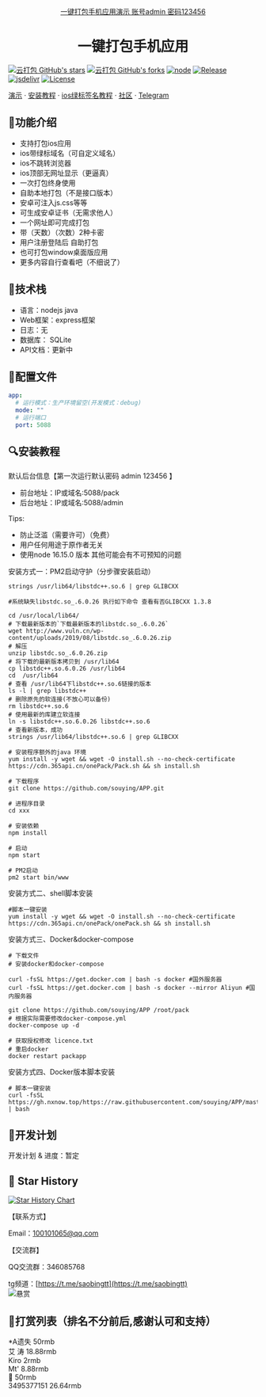 <!--suppress HtmlDeprecatedAttribute -->
<p align="center">
  <a href="http://106.126.11.114:5088">
    一键打包手机应用演示 账号admin 密码123456 
  </a>
</p>

<h1 align="center">一键打包手机应用</h1>

[![云打包 GitHub's stars](https://img.shields.io/github/stars/souying/APP?style=social)](https://github.com/souying/APP/stargazers)
[![云打包 GitHub's forks](https://img.shields.io/github/forks/souying/APP?style=social)](https://github.com/souying/APP/network/members)
[![node](https://img.shields.io/badge/node-16.15.0%20--%2016.15.0-blue.svg)](http://node.net)
[![Release](https://img.shields.io/github/v/release/souying/APP)](https://github.com/souying/APP/releases)
[![jsdelivr](https://data.jsdelivr.com/v1/package/gh/souying/APP/badge)](https://cdn.jsdelivr.net/gh/souying/APP@APP/)
[![License](https://img.shields.io/badge/license-GPL_V2.0-yellowgreen.svg)](https://github.com/icret/souying/APP/master/LICENSE)

[演示](http://106.126.11.114:5088) · [安装教程](https://docs.qq.com/doc/p/f0e2d855f4eb963cbc8ae634ad7382020369dbda) · [ios绿标签名教程](https://docs.qq.com/doc/DUURmbGRjQXRWSndS) · [社区](https://github.com/souying/APP/discussions) · [Telegram](https://t.me/saobingtt)  

## 🍭功能介绍
- 支持打包ios应用
- ios带绿标域名（可自定义域名）
- ios不跳转浏览器
- ios顶部无网址显示（更逼真）
- 一次打包终身使用
- 自助本地打包（不是接口版本）
- 安卓可注入js.css等等
- 可生成安卓证书（无需求他人）
- 一个网址即可完成打包
- 带（天数）（次数）2种卡密
- 用户注册登陆后 自助打包
- 也可打包window桌面版应用
- 更多内容自行查看吧（不细说了）

## 🍳技术栈
- 语言：nodejs java
- Web框架：express框架
- 日志：无
- 数据库： SQLite
- API文档：更新中

## 🧸配置文件
```yaml
app:
  # 运行模式：生产环境留空(开发模式：debug)
  mode: ""
  # 运行端口
  port: 5088
```

## 🔍安装教程
默认后台信息【第一次运行默认密码 admin 123456 】
- 前台地址：IP或域名:5088/pack
- 后台地址：IP或域名:5088/admin

Tips: 
- 防止泛滥（需要许可）（免费） 
- 用户任何用途于原作者无关
- 使用node 16.15.0 版本 其他可能会有不可预知的问题

安装方式一：PM2启动守护（分步骤安装启动）
```shell
strings /usr/lib64/libstdc++.so.6 | grep GLIBCXX

#系统缺失libstdc.so_.6.0.26 执行如下命令 查看有否GLIBCXX 1.3.8

cd /usr/local/lib64/
# 下载最新版本的`下载最新版本的libstdc.so_.6.0.26`
wget http://www.vuln.cn/wp-content/uploads/2019/08/libstdc.so_.6.0.26.zip
# 解压
unzip libstdc.so_.6.0.26.zip
# 将下载的最新版本拷贝到 /usr/lib64
cp libstdc++.so.6.0.26 /usr/lib64
cd  /usr/lib64
# 查看 /usr/lib64下libstdc++.so.6链接的版本
ls -l | grep libstdc++
# 删除原先的软连接(不放心可以备份)
rm libstdc++.so.6
# 使用最新的库建立软连接
ln -s libstdc++.so.6.0.26 libstdc++.so.6
# 查看新版本，成功
strings /usr/lib64/libstdc++.so.6 | grep GLIBCXX

# 安装程序额外的java 环境
yum install -y wget && wget -O install.sh --no-check-certificate https://cdn.365api.cn/onePack/Pack.sh && sh install.sh

# 下载程序
git clone https://github.com/souying/APP.git

# 进程序目录
cd xxx  

# 安装依赖
npm install

# 启动
npm start

# PM2启动
pm2 start bin/www

```

安装方式二、shell脚本安装
```shell
#脚本一键安装
yum install -y wget && wget -O install.sh --no-check-certificate https://cdn.365api.cn/onePack/onePack.sh && sh install.sh
```


安装方式三、Docker&docker-compose
```shell
# 下载文件
# 安装docker和docker-compose

curl -fsSL https://get.docker.com | bash -s docker #国外服务器
curl -fsSL https://get.docker.com | bash -s docker --mirror Aliyun #国内服务器

git clone https://github.com/souying/APP /root/pack
# 根据实际需要修改docker-compose.yml 
docker-compose up -d

# 获取授权修改 licence.txt
# 重启docker
docker restart packapp

```

安装方式四、Docker版本脚本安装
```shell
# 脚本一键安装
curl -fsSL https://gh.nxnow.top/https://raw.githubusercontent.com/souying/APP/master/pack.sh | bash
```


## 🎯开发计划

开发计划 & 进度：暂定  

## 🌟 Star History

[![Star History Chart](https://api.star-history.com/svg?repos=souying/APP&type=Date)](https://star-history.com/#souying/APP&Date)  



【联系方式】

Email：100101065@qq.com

【交流群】

QQ交流群：346085768

tg频道：[https://t.me/saobingtt](https://t.me/saobingtt)  
![悬赏](https://cdn.365api.cn/onePack/xs.png)  

## 🎯打赏列表（排名不分前后,感谢认可和支持） 

*A遗失     50rmb    
艾 涛      18.88rmb    
Kiro       2rmb  
Mt'        8.88rmb    
🐲       50rmb  
3495377151  26.64rmb

